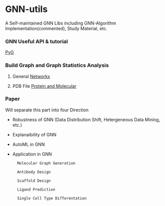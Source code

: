 # GNN-utils
A Self-maintained GNN Libs including GNN-Algorithm Implementation(commented), Study Material, etc.

### GNN Useful API & tutorial
[PyG](https://pytorch-geometric.readthedocs.io/en/latest/get_started/introduction.html)

### Build Graph and Graph Statistics Analysis

1. General  [Networkx](https://networkx.org/)

2. PDB File [Protein and Molecular](https://github.com/a-r-j/graphein)

### Paper
Will separate this part into four Direction
  * Robustness of GNN (Data Distribution Shift, Hetergeneous Data Mining, etc.)
      
  * Explanaibility of GNN 
  
  * AutoML in GNN
  
  * Application in GNN
          
          Molecular Graph Generation
        
          Antibody Design

          Scaffold Design

          Ligand Prediction

          Single Cell Type Differentation 
